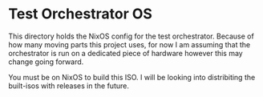 # Test Orchestrator OS

This directory holds the NixOS config for the test orchestrator. Because of how many moving parts this project uses, for now I am assuming that the orchestrator is run on a dedicated piece of hardware however this may change going forward.

You must be on NixOS to build this ISO. I will be looking into distribiting the built-isos with releases in the future.
